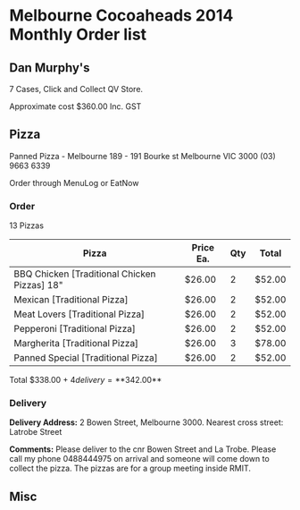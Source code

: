 # Melbourne Cocoaheads 2014 Monthly Order list

## Dan Murphy's 

7 Cases, Click and Collect QV Store. 

Approximate cost $360.00 Inc. GST

## Pizza

Panned Pizza - Melbourne 
189 - 191 Bourke st Melbourne VIC 3000
(03) 9663 6339

Order through MenuLog or EatNow

### Order

13 Pizzas

|                    Pizza                     | Price Ea. | Qty | Total  |
| -------------------------------------------- | --------- | --- | ------ |
| BBQ Chicken [Traditional Chicken Pizzas] 18" | $26.00    |   2 | $52.00 |
| Mexican [Traditional Pizza]                  | $26.00    |   2 | $52.00 |
| Meat Lovers [Traditional Pizza]              | $26.00    |   2 | $52.00 |
| Pepperoni [Traditional Pizza]                | $26.00    |   2 | $52.00 |
| Margherita [Traditional Pizza]               | $26.00    |   3 | $78.00 |
| Panned Special [Traditional Pizza]           | $26.00    |   2 | $52.00 |

Total $338.00 + $4 delivery = **$342.00**

### Delivery

**Delivery Address:** 2 Bowen Street, Melbourne 3000. Nearest cross street: Latrobe Street

**Comments:** Please deliver to the cnr Bowen Street and La Trobe. Please call my phone 0488444975 on arrival and someone will come down to collect the pizza. The pizzas are for a group meeting inside RMIT.

## Misc
